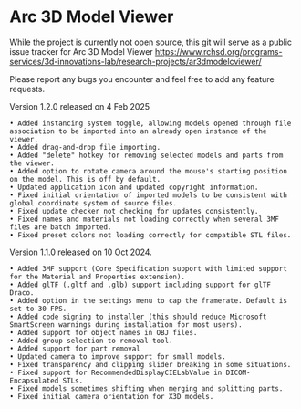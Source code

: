 # Arc 3D Model Viewer

While the project is currently not open source, this git will serve as a public issue tracker for Arc 3D Model Viewer https://www.rchsd.org/programs-services/3d-innovations-lab/research-projects/ar3dmodelcviewer/

Please report any bugs you encounter and feel free to add any feature requests.

Version 1.2.0 released on 4 Feb 2025

	• Added instancing system toggle, allowing models opened through file association to be imported into an already open instance of the viewer.
	• Added drag-and-drop file importing.
	• Added "delete" hotkey for removing selected models and parts from the viewer.
	• Added option to rotate camera around the mouse's starting position on the model. This is off by default.
	• Updated application icon and updated copyright information.
	• Fixed initial orientation of imported models to be consistent with global coordinate system of source files.
	• Fixed update checker not checking for updates consistently.
	• Fixed names and materials not loading correctly when several 3MF files are batch imported.
	• Fixed preset colors not loading correctly for compatible STL files.

Version 1.1.0 released on 10 Oct 2024.

	• Added 3MF support (Core Specification support with limited support for the Material and Properties extension).
	• Added glTF (.gltf and .glb) support including support for glTF Draco.
	• Added option in the settings menu to cap the framerate. Default is set to 30 FPS.
	• Added code signing to installer (this should reduce Microsoft SmartScreen warnings during installation for most users).
	• Added support for object names in OBJ files.
	• Added group selection to removal tool.
	• Added support for part removal
	• Updated camera to improve support for small models.
	• Fixed transparency and clipping slider breaking in some situations.
	• Fixed support for RecommendedDisplayCIELabValue in DICOM-Encapsulated STLs.
	• Fixed models sometimes shifting when merging and splitting parts.
 	• Fixed initial camera orientation for X3D models.
